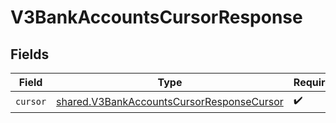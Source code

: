 # V3BankAccountsCursorResponse


## Fields

| Field                                                                                                  | Type                                                                                                   | Required                                                                                               | Description                                                                                            |
| ------------------------------------------------------------------------------------------------------ | ------------------------------------------------------------------------------------------------------ | ------------------------------------------------------------------------------------------------------ | ------------------------------------------------------------------------------------------------------ |
| `cursor`                                                                                               | [shared.V3BankAccountsCursorResponseCursor](../../models/shared/v3bankaccountscursorresponsecursor.md) | :heavy_check_mark:                                                                                     | N/A                                                                                                    |